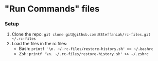# "Run Commands" files

### Setup

1. Clone the repo: `git clone git@github.com:BSteffaniak/rc-files.git ~/.rc-files`
1. Load the files in the rc files:
    * Bash: `printf '\n. ~/.rc-files/restore-history.sh' >> ~/.bashrc`
    * Zsh: `printf '\n. ~/.rc-files/restore-history.sh' >> ~/.zshrc`
